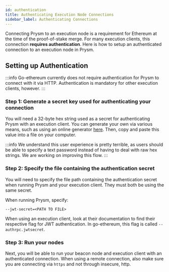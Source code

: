 ```yaml
---
id: authentication
title: Authenticating Execution Node Connections
sidebar_label: Authenticating Connections
---
```


Connecting Prysm to an execution node is a requirement for Ethereum at the time of the proof-of-stake merge. For many execution clients, this connection **requires authentication**. Here is how to setup an authenticated connection to an execution node in Prysm.

## Setting up Authentication

:::info
Go-ethereum currently does not require authentication for Prysm to connect with it via HTTP. Authentication is mandatory for other execution clients, however.
:::

### Step 1: Generate a secret key used for authenticating your connection

You will need a 32-byte hex string used as a secret for authenticating Prysm with an execution client. You can generate your own via various means, such as using an online generator [here](https://seanwasere.com/generate-random-hex/). Then, copy and paste this value into a file on your computer.

:::info
We understand this user experience is pretty terrible, as users should be able to specify a text password instead of having to deal with raw hex strings. We are working on improving this flow.
:::

### Step 2: Specify the file containing the authentication secret 

You will need to specify the file path containing the authentication secret when running Prysm and your execution client. They must both be using the same secret.

When running Prysm, specify:

```
--jwt-secret=<PATH TO FILE>
```

When using an execution client, look at their documentation to find their respective flag for JWT authentication. In go-ethereum, this flag is called `--authrpc.jwtsecret`.

### Step 3: Run your nodes

Next, you will be able to run your beacon node and execution client with an authenticated connection. When using a remote connection, also make sure you are connecting via `https` and not through insecure, http.
